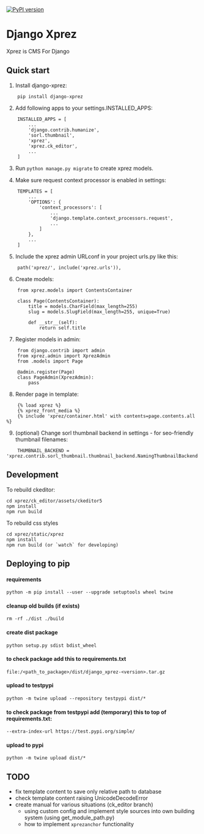 [![PyPI version](https://badge.fury.io/py/django-xprez.svg)](https://badge.fury.io/py/django-xprez)

Django Xprez
============

Xprez is CMS For Django

Quick start
-----------

1. Install django-xprez:
```
    pip install django-xprez
```


2. Add following apps to your settings.INSTALLED_APPS:

```
    INSTALLED_APPS = [
        ...
        'django.contrib.humanize',
        'sorl.thumbnail',
        'xprez',
        'xprez.ck_editor',
        ...
    ]
```

3. Run `python manage.py migrate` to create xprez models.


4. Make sure request context processor is enabled in settings:

```
    TEMPLATES = [
        ...
        'OPTIONS': {
            'context_processors': [
                ...
                'django.template.context_processors.request',
                ...
            ]
        },
        ...
    ]
```

5. Include the xprez admin URLconf in your project urls.py like this:

```
    path('xprez/', include('xprez.urls')),
```

6. Create models:
```
    from xprez.models import ContentsContainer

    class Page(ContentsContainer):
        title = models.CharField(max_length=255)
        slug = models.SlugField(max_length=255, unique=True)

        def __str__(self):
            return self.title
```

7. Register models in admin:
```
    from django.contrib import admin
    from xprez.admin import XprezAdmin
    from .models import Page

    @admin.register(Page)
    class PageAdmin(XprezAdmin):
        pass
```

8. Render page in template:
```
    {% load xprez %}
    {% xprez_front_media %}
    {% include 'xprez/container.html' with contents=page.contents.all %}
```

9. (optional) Change sorl thumbnail backend in settings - for seo-friendly thumbnail filenames:

```
    THUMBNAIL_BACKEND = 'xprez.contrib.sorl_thumbnail.thumbnail_backend.NamingThumbnailBackend'
```


Development
-----------

To rebuild ckeditor:

    cd xprez/ck_editor/assets/ckeditor5
    npm install
    npm run build

To rebuild css styles

    cd xprez/static/xprez
    npm install
    npm run build (or `watch` for developing)


Deploying to pip
----------------

#### requirements

    python -m pip install --user --upgrade setuptools wheel twine


#### cleanup old builds (if exists)

    rm -rf ./dist ./build

#### create dist package

    python setup.py sdist bdist_wheel

#### to check package add this to requirements.txt

    file:/<path_to_package>/dist/django_xprez-<version>.tar.gz

#### upload to testpypi

    python -m twine upload --repository testpypi dist/*

#### to check package from testpypi add (temporary) this to top of requirements.txt:

    --extra-index-url https://test.pypi.org/simple/

#### upload to pypi

    python -m twine upload dist/*


TODO
-------

- fix template content to save only relative path to database
- check template content raising UnicodeDecodeError
- create manual for various situations (ck_editor branch)
  - using custom config and implement style sources into own building system (using get_module_path.py)
  - how to implement `xprezanchor` functionality
